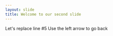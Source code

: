 ```yaml
---
layout: slide
title: Welcome to our second slide
---
```

Let's replace line #5
Use the left arrow to go back
